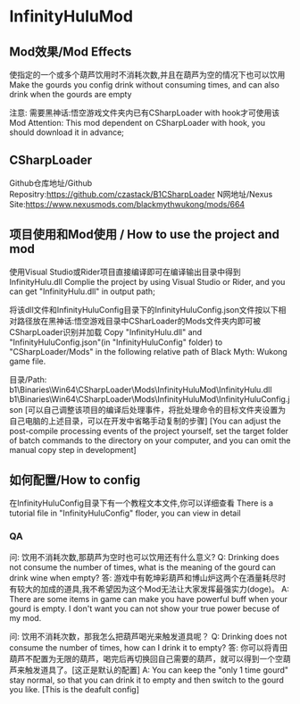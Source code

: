 # InfinityHuluMod

## Mod效果/Mod Effects
使指定的一个或多个葫芦饮用时不消耗次数,并且在葫芦为空的情况下也可以饮用
Make the gourds you config drink without consuming times, and can also drink when the gourds are empty

注意: 需要黑神话:悟空游戏文件夹内已有CSharpLoader with hook才可使用该Mod
Attention: This mod dependent on CSharpLoader with hook, you should download it in advance;
## CSharpLoader
Github仓库地址/Github Repositry:https://github.com/czastack/B1CSharpLoader
N网地址/Nexus Site:https://www.nexusmods.com/blackmythwukong/mods/664

## 项目使用和Mod使用 / How to use the project and mod
使用Visual Studio或Rider项目直接编译即可在编译输出目录中得到InfinityHulu.dll
Complie the project by using Visual Studio or Rider, and you can get "InfinityHulu.dll" in output path;

将该dll文件和InfinityHuluConfig目录下的InfinityHuluConfig.json文件按以下相对路径放在黑神话:悟空游戏目录中CSharLoader的Mods文件夹内即可被CSharpLoader识别并加载
Copy "InfinityHulu.dll" and "InfinityHuluConfig.json"(in "InfinityHuluConfig" folder) to "CSharpLoader/Mods" in the following relative path of Black Myth: Wukong game file.

目录/Path: 
b1\Binaries\Win64\CSharpLoader\Mods\InfinityHuluMod\InfinityHulu.dll
b1\Binaries\Win64\CSharpLoader\Mods\InfinityHuluMod\InfinityHuluConfig.json
[可以自己调整该项目的编译后处理事件，将批处理命令的目标文件夹设置为自己电脑的上述目录，可以在开发中省略手动复制的步骤]
[You can adjust the post-compile processing events of the project yourself, set the target folder of batch commands to the directory on your computer, and you can omit the manual copy step in development]
## 如何配置/How to config
在InfinityHuluConfig目录下有一个教程文本文件,你可以详细查看
There is a tutorial file in "InfinityHuluConfig" floder, you can view in detail

### QA
问: 饮用不消耗次数,那葫芦为空时也可以饮用还有什么意义?
Q: Drinking does not consume the number of times, what is the meaning of the gourd can drink wine when empty?
答: 游戏中有乾坤彩葫芦和博山炉这两个在酒量耗尽时有较大的加成的道具,我不希望因为这个Mod无法让大家发挥最强实力(doge)。
A: There are some items in game can make you have powerful buff when your gourd is empty. I don't want you can not show your true power becuse of my mod.

问: 饮用不消耗次数，那我怎么把葫芦喝光来触发道具呢？
Q: Drinking does not consume the number of times, how can I drink it to empty?
答: 你可以将青田葫芦不配置为无限的葫芦，喝完后再切换回自己需要的葫芦，就可以得到一个空葫芦来触发道具了。[这正是默认的配置]
A: You can keep the "only 1 time gourd" stay normal, so that you can drink it to empty and then switch to the gourd you like. [This is the deafult config]